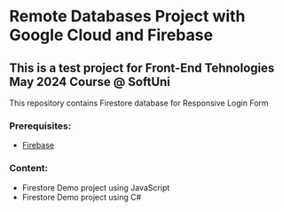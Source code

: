 
# Remote Databases Project with Google Cloud and Firebase
## This is a test project for Front-End Tehnologies May 2024 Course @ SoftUni

This repository contains Firestore database for Responsive Login Form

### Prerequisites:

- [Firebase](https://firebase.google.com)
  
### Content:

- Firestore Demo project using JavaScript
- Firestore Demo project using C#
